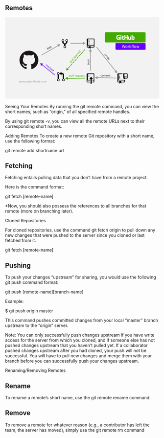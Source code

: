 ## Remotes

![remotes](img/ee.png)

Seeing Your Remotes
By running the git remote command, you can view the short names, such as “origin,” of all specified remote handles.

By using git remote -v, you can view all the remote URLs next to their corresponding short names.

Adding Remotes
To create a new remote Git repository with a short name, use the following format:

git remote add shortname url

## Fetching 
Fetching entails pulling data that you don’t have from a remote project.

Here is the command format:

git fetch [remote-name]

*Now, you should also possess the references to all branches for that remote (more on branching later).

Cloned Repositories

For cloned repositories, use the command git fetch origin to pull down any new changes that were pushed to the server since you cloned or last fetched from it.

git fetch [remote-name]

## Pushing
To push your changes “upstream” for sharing, you would use the following git push command format:

git push [remote-name][branch-name]

Example:

$ git push origin master

This command pushes committed changes from your local “master” branch upstream to the “origin” server.

Note: You can only successfully push changes upstream if you have write access for the server from which you cloned, and if someone else has not pushed changes upstream that you haven’t pulled yet. If a collaborator pushed changes upstream after you had cloned, your push will not be successful. You will have to pull new changes and merge them with your branch before you can successfully push your changes upstream.

Renaming/Removing Remotes

## Rename
To rename a remote’s short name, use the git remote rename command.

## Remove
To remove a remote for whatever reason (e.g., a contributor has left the team, the server has moved), simply use the git remote rm command